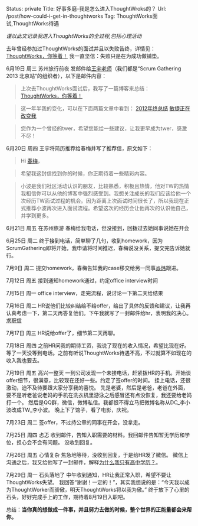 Status: private
Title: 好事多磨-我是怎么进入ThoughtWroks的？
Url: /post/how-could-i-get-in-thoughtworks
Tag: ThoughtWorks面试,ThoughtWorks待遇

_谨以此文记录我进入ThoughtWorks的全过程,包括心理活动_

去年曾经参加过ThoughtWorks的面试并且以失败告终，详情见：[ThoughtWorks，你等着！](http://seabornlee.com/2012/02/06/thoughtworks-interview-experience/)
我一直坚信：失败只是在为成功做铺垫。

6月19日 周三 苏州旅行前夜
发邮件给[王宇老师](http://www.niufish.com/)（我们都是“Scrum Gathering 2013 北京站”的组织者），以下是邮件内容：

>上次去ThoughtWorks面试后，我写了一篇博客来总结：
>[ThoughtWorks，你等着！](http://seabornlee.com/2012/02/06/thoughtworks-interview-experience/)

>这一年半我的变化，可以在下面两篇文章中看到：
>[2012年终总结](http://seabornlee.com/2013/01/01/brief-conclusion-of-2012/)
>[敏捷正在改变我](http://seabornlee.com/2013/03/11/agile-is-changing-me/)

>您作为一个曾经的twer，希望您能给一些建议，让我更早成为twer，感激不尽！

6月20日 周四
王宇将简历推荐给春梅并写了推荐信，原文如下：

>Hi [春梅](http://weibo.com/u/2248545250)，

>希望我这封信找到你的时候，你正期待着一些精彩内容。

>小波是我们社区活动认识的朋友，比较熟悉，积极且热情，他对TW的热情我相信你可以从他的博客中强烈感受到。我想关注成长的我们应该给他一个次经历TW面试过程的机会。因为距离上次面试时间很长了，所以我现在正式推荐小波再次进入面试流程。希望这次的经历会让他再次的认识他自己，并学到更多。

6月21日 周五 在苏州旅游
春梅给我电话，但没接到，回拨过去她同事说她在开会

6月25日 周二
终于接到电话，简单聊了几句，收到homework，因为ScrumGathering即将开始，我申请将时间推迟，春梅说没关系，提交完告诉她就行。

7月9日 周二
提交homework，春梅告知我的case移交给另一同事[焱炜](http://weibo.com/u/1741490827)跟进。

7月12日 周五
接到通知homework通过，约定office interview时间

7月15日 周一
office interview，走完流程，说讨论一下第二天给结果

7月16日 周二
HR说他们比较纠结给不给offer，给出了具体的反馈和建议，让我再认真考虑一下，第二天再答复他们。下午我就写了一封邮件给hr，表明我的决心。
[求职信](/post/thoughtworks-i-am-ready)
    
7月17日 周三
HR说给offer了，细节第二天再聊。

7月18日 周四
之前HR问我的期待工资，我说了现在的收入情况，希望比现在好。
等了一天没等到电话。之前有听说ThoughtWorks待遇不高，不过就算不如现在的收入我也要去。

7月19日 周五 高兴一整天
一到公司发现一个未接电话，赶紧拨HR的手机。开始谈offer细节，很满意，比较现在还好一些。约定了签offer的时间。
挂上电话，还很激动，迫不及待要跟大家分享我的喜悦。
先是老婆，然后是老爸，老爸在外面，要不是听老爸说老妈的手机在洗衣机里游泳之后感冒还有点没恢复，我还要给老妈打一个。
然后是QQ群，微信，微博私信。我都恨不得立马把微博名称从DC_李小波改成TW_李小波。
晚上下了馆子，看了电影，庆祝。

7月23日 周二
签offer，不过持公章的同事在开会，没拿走。

7月25日 周四 忐忑
收到邮件，告知入职需要的材料。我回邮件告知暂无学历和学位，担心会不会有问题。
没收到回复。

7月26日 周五 心情复杂
焦急地等待，没收到回复，于是给HR发了微信。
微信上沟通之后，我又给他写了一封邮件，解释[为什么我只有高中学历？](http://seabornlee.com/post/wei-shen-me-wo-zhi-you-gao-zhong-xue-li)。

7月29日 周一 石头落地了
中午收到通知，HR让我正常入职，希望不要让ThoughtWorks失望。
我回答“谢谢！一定的！”，其实我想说的是：“今天我以成为ThoughtWorker而骄傲，明天ThoughtWorks将以我为傲。”
终于放下了心里的石头，好好完成手上的工作，期待着8月19日入职吧。

总结：__当你真的想做成一件事，并且努力去做的时候，整个世界的正能量都会来帮你。__